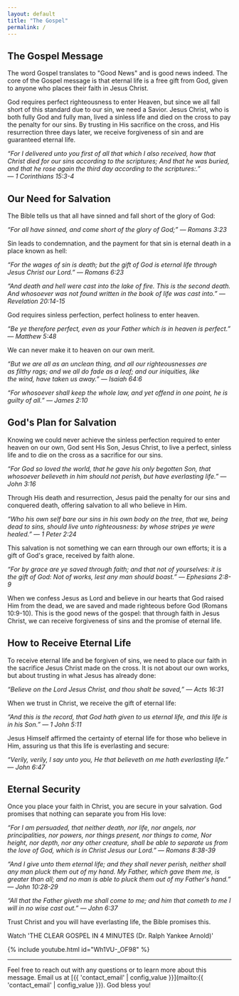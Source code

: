 ```yaml
---
layout: default
title: "The Gospel"
permalink: /
---
```


## The Gospel Message

The word Gospel translates to "Good News" and is good news indeed. The core of the Gospel message is that eternal life is a free gift from God, given to anyone who places their faith in Jesus Christ.

God requires perfect righteousness to enter Heaven, but since we all fall short of this standard due to our sin, we need a Savior. Jesus Christ, who is both fully God and fully man, lived a sinless life and died on the cross to pay the penalty for our sins. By trusting in His sacrifice on the cross, and His resurrection three days later, we receive forgiveness of sin and are guaranteed eternal life.

*“For I delivered unto you first of all that which I also received, how that Christ died for our sins according to the scriptures; And that he was buried, and that he rose again the third day according to the scriptures:.”*  
— *1 Corinthians 15:3-4*

## Our Need for Salvation

The Bible tells us that all have sinned and fall short of the glory of God:

*“For all have sinned, and come short of the glory of God;”* — *Romans 3:23*

Sin leads to condemnation, and the payment for that sin is eternal death in a place known as hell:

*“For the wages of sin is death; but the gift of God is eternal life through Jesus Christ our Lord.”* — *Romans 6:23*

*“And death and hell were cast into the lake of fire. This is the second death. And whosoever was not found written in the book of life was cast into.”* — *Revelation 20:14-15*

God requires sinless perfection, perfect holiness to enter heaven.

*“Be ye therefore perfect, even as your Father which is in heaven is perfect.”* — *Matthew 5:48*

We can never make it to heaven on our own merit.

*“But we are all as an unclean thing, and all our righteousnesses are as filthy rags; and we all do fade as a leaf; and our iniquities, like the wind, have taken us away.”* — *Isaiah 64:6*

*“For whosoever shall keep the whole law, and yet offend in one point, he is guilty of all.”* — *James 2:10*

## God's Plan for Salvation

Knowing we could never achieve the sinless perfection required to enter heaven on our own, God sent His Son, Jesus Christ, to live a perfect, sinless life and to die on the cross as a sacrifice for our sins.

*“For God so loved the world, that he gave his only begotten Son, that whosoever believeth in him should not perish, but have everlasting life.”* — *John 3:16*

Through His death and resurrection, Jesus paid the penalty for our sins and conquered death, offering salvation to all who believe in Him.

*“Who his own self bare our sins in his own body on the tree, that we, being dead to sins, should live unto righteousness: by whose stripes ye were healed.”* — *1 Peter 2:24*

This salvation is not something we can earn through our own efforts; it is a gift of God's grace, received by faith alone.

*“For by grace are ye saved through faith; and that not of yourselves: it is the gift of God: Not of works, lest any man should boast.”* — *Ephesians 2:8-9*

When we confess Jesus as Lord and believe in our hearts that God raised Him from the dead, we are saved and made righteous before God (Romans 10:9-10). This is the good news of the gospel: that through faith in Jesus Christ, we can receive forgiveness of sins and the promise of eternal life.

## How to Receive Eternal Life

To receive eternal life and be forgiven of sins, we need to place our faith in the sacrifice Jesus Christ made on the cross. It is not about our own works, but about trusting in what Jesus has already done:

*“Believe on the Lord Jesus Christ, and thou shalt be saved,”* — *Acts 16:31*

When we trust in Christ, we receive the gift of eternal life:

*“And this is the record, that God hath given to us eternal life, and this life is in his Son.”* — *1 John 5:11*

Jesus Himself affirmed the certainty of eternal life for those who believe in Him, assuring us that this life is everlasting and secure:

*“Verily, verily, I say unto you, He that believeth on me hath everlasting life.”* — *John 6:47*

## Eternal Security

Once you place your faith in Christ, you are secure in your salvation. God promises that nothing can separate you from His love:

*“For I am persuaded, that neither death, nor life, nor angels, nor principalities, nor powers, nor things present, nor things to come, Nor height, nor depth, nor any other creature, shall be able to separate us from the love of God, which is in Christ Jesus our Lord.”* — *Romans 8:38-39*

*“And I give unto them eternal life; and they shall never perish, neither shall any man pluck them out of my hand. My Father, which gave them me, is greater than all; and no man is able to pluck them out of my Father's hand.”* — *John 10:28-29*

*“All that the Father giveth me shall come to me; and him that cometh to me I will in no wise cast out.”* — *John 6:37*

Trust Christ and you will have everlasting life, the Bible promises this.

Watch 'THE CLEAR GOSPEL IN 4 MINUTES (Dr. Ralph Yankee Arnold)'

{% include youtube.html id="Wh1VU-_OF98" %}

---

Feel free to reach out with any questions or to learn more about this message. Email us at [{{ 'contact_email' | config_value }}](mailto:{{ 'contact_email' | config_value }}). God bless you!